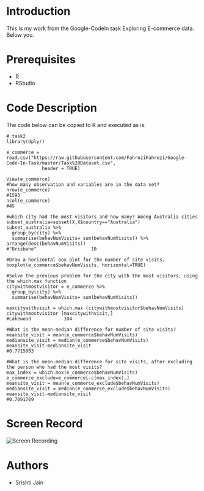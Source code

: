 # Introduction
This is my work from the Google-CodeIn task Exploring E-commerce data. Below you.

# Prerequisites
- R
- RStudio

# Code Description
The code below can be copied to R and executed as is.
```
# task2 
library(dplyr)

e_commerce = read.csv("https://raw.githubusercontent.com/FahroziFahrozi/Google-Code-In-Task/master/Task%20Dataset.csv",
             header = TRUE)

View(e_commerce)
#how many observation and variables are in the data set?
nrow(e_commerce)
#1593
ncol(e_commerce)
#45

#which city had the most visitors and how many? Among Australia cities
subset_australia=subset(X,X$country=="Australia")
subset_australia %>% 
  group_by(city) %>% 
  summarise(behavNumVisits= sum(behavNumVisits)) %>% arrange(desc(behavNumVisits))
#"Brisbane"                    10
            
#Draw a horizontal box plot for the number of site visits.
boxplot(e_commerce$behavNumVisits, horizontal=TRUE)

#Solve the previous problem for the city with the most visitors, using the which.max function
citywithmostvisitor = e_commerce %>% 
  group_by(city) %>% 
  summarise(behavNumVisits= sum(behavNumVisits))

maxcitywithvisit = which.max (citywithmostvisitor$behavNumVisits)
citywithmostvisitor [maxcitywithvisit,]
#Lakewood            104

#What is the mean-median difference for number of site visits?
meansite_visit = mean(e_commerce$behavNumVisits)
mediansite_visit = median(e_commerce$behavNumVisits)
meansite_visit-mediansite_visit
#0.7715003

#What is the mean-median difference for site visits, after excluding the person who had the most visits?
max_index = which.max(e_commerce$behavNumVisits)
e_commerce_exclude=e_commerce[-c(max_index),]
meansite_visit = mean(e_commerce_exclude$behavNumVisits)
mediansite_visit = median(e_commerce_exclude$behavNumVisits)
meansite_visit-mediansite_visit
#0.7091709
```

# Screen Record
![Screen Recording](http://g.recordit.co/hImWkzL7Rm.gif)

# Authors
- Srishti Jain

